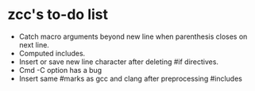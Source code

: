 # zcc's to-do list
* Catch macro arguments beyond new line when parenthesis closes on next line.
* Computed includes.
* Insert or save new line character after deleting #if directives.
* Cmd -C option has a bug
* Insert same #marks as gcc and clang after preprocessing #includes
